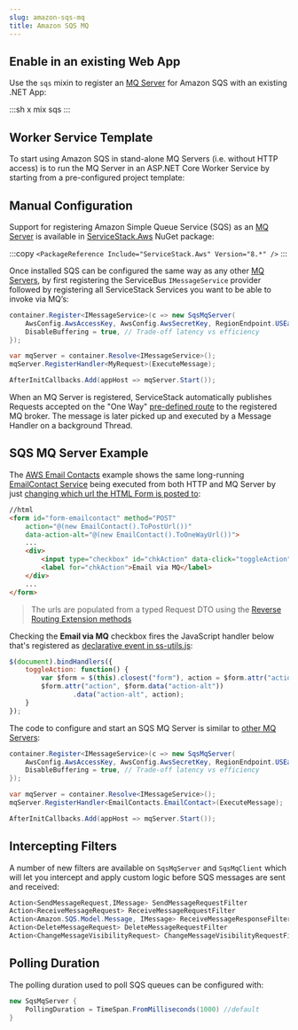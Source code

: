 ```yaml
---
slug: amazon-sqs-mq
title: Amazon SQS MQ
---
```


## Enable in an existing Web App

Use the `sqs` mixin to register an [MQ Server](/messaging) for Amazon SQS with an existing .NET App:

:::sh
x mix sqs
:::

## Worker Service Template

To start using Amazon SQS in stand-alone MQ Servers (i.e. without HTTP access) is to run the MQ Server in an ASP.NET Core Worker Service by starting from a pre-configured project template:

<worker-templates template="worker-sqs"></worker-templates>

## Manual Configuration

Support for registering Amazon Simple Queue Service (SQS) as an [MQ Server](/messaging) is available in [ServiceStack.Aws](https://www.nuget.org/packages/ServiceStack.Aws) NuGet package:

:::copy
`<PackageReference Include="ServiceStack.Aws" Version="8.*" />`
:::

Once installed SQS can be configured the same way as any other [MQ Servers](/messaging), by first registering the ServiceBus `IMessageService` provider followed by registering all ServiceStack Services you want to be able to invoke via MQ’s:

```csharp
container.Register<IMessageService>(c => new SqsMqServer(
    AwsConfig.AwsAccessKey, AwsConfig.AwsSecretKey, RegionEndpoint.USEast1) {
    DisableBuffering = true, // Trade-off latency vs efficiency
});

var mqServer = container.Resolve<IMessageService>();
mqServer.RegisterHandler<MyRequest>(ExecuteMessage);

AfterInitCallbacks.Add(appHost => mqServer.Start());
```

When an MQ Server is registered, ServiceStack automatically publishes Requests accepted on the "One Way" [pre-defined route](/routing#pre-defined-routes) to the registered MQ broker. The message is later picked up and executed by a Message Handler on a background Thread.

## SQS MQ Server Example

The [AWS Email Contacts](https://github.com/ServiceStackApps/AwsApps/tree/master/src/AwsApps/emailcontacts) example shows the same long-running 
[EmailContact Service](https://github.com/ServiceStackApps/AwsApps/blob/4817f5c6ad69defd74d528403bfdb03e5958b0b3/src/AwsApps/emailcontacts/EmailContactServices.cs#L81)
being executed from both HTTP and MQ Server by just 
[changing which url the HTML Form is posted to](https://github.com/ServiceStackApps/AwsApps/blob/4817f5c6ad69defd74d528403bfdb03e5958b0b3/src/AwsApps/emailcontacts/default.cshtml#L203):

```html
//html
<form id="form-emailcontact" method="POST"
    action="@(new EmailContact().ToPostUrl())" 
    data-action-alt="@(new EmailContact().ToOneWayUrl())">
    ...
    <div>
        <input type="checkbox" id="chkAction" data-click="toggleAction" />
        <label for="chkAction">Email via MQ</label>
    </div>
    ...   
</form>
```

> The urls are populated from a typed Request DTO using the [Reverse Routing Extension methods](/routing#reverse-routing)

Checking the **Email via MQ** checkbox fires the JavaScript handler below that's registered as [declarative event in ss-utils.js](/ss-utils-js#declarative-events):

```js
$(document).bindHandlers({
    toggleAction: function() {
        var $form = $(this).closest("form"), action = $form.attr("action");
        $form.attr("action", $form.data("action-alt"))
                .data("action-alt", action);
    }
});
```

The code to configure and start an SQS MQ Server is similar to [other MQ Servers](/messaging): 

```csharp
container.Register<IMessageService>(c => new SqsMqServer(
    AwsConfig.AwsAccessKey, AwsConfig.AwsSecretKey, RegionEndpoint.USEast1) {
    DisableBuffering = true, // Trade-off latency vs efficiency
});

var mqServer = container.Resolve<IMessageService>();
mqServer.RegisterHandler<EmailContacts.EmailContact>(ExecuteMessage);

AfterInitCallbacks.Add(appHost => mqServer.Start());
```

## Intercepting Filters

A number of new filters are available on `SqsMqServer` and `SqsMqClient` which will let you intercept and apply custom logic before SQS messages are 
sent and received:

```csharp
Action<SendMessageRequest,IMessage> SendMessageRequestFilter
Action<ReceiveMessageRequest> ReceiveMessageRequestFilter
Action<Amazon.SQS.Model.Message, IMessage> ReceiveMessageResponseFilter
Action<DeleteMessageRequest> DeleteMessageRequestFilter
Action<ChangeMessageVisibilityRequest> ChangeMessageVisibilityRequestFilter
```

## Polling Duration

The polling duration used to poll SQS queues can be configured with:

```csharp
new SqsMqServer {
    PollingDuration = TimeSpan.FromMilliseconds(1000) //default
}
```

